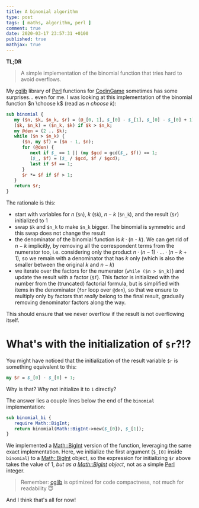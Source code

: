```yaml
---
title: A binomial algorithm
type: post
tags: [ maths, algorithm, perl ]
comment: true
date: 2020-03-17 23:57:31 +0100
published: true
mathjax: true
---
```


**TL;DR**

> A simple implementation of the binomial function that tries hard to avoid
> overflows.

My [cglib][] library of [Perl][] functions for [CodinGame][] sometimes has
some surprises... even for me. I was looking at this implementation of the
binomial function $n \choose k$ (read as *n choose k*):

```perl
sub binomial {
   my ($n, $k, $n_k, $r) = (@_[0, 1], $_[0] - $_[1], $_[0] - $_[0] + 1);
   ($k, $n_k) = ($n_k, $k) if $k > $n_k;
   my @den = (2 .. $k);
   while ($n > $n_k) {
      ($n, my $f) = ($n - 1, $n);
      for (@den) {
         next if $_ == 1 || (my $gcd = gcd($_, $f)) == 1;
         ($_, $f) = ($_ / $gcd, $f / $gcd);
         last if $f == 1;
      }
      $r *= $f if $f > 1;
   }
   return $r;
}
```

The rationale is this:

- start with variables for $n$ (`$n`), $k$ (`$k`), $n - k$ (`$n_k`), and the
  result (`$r`) initialized to 1
- swap `$k` and `$n_k` to make `$n_k` bigger. The binomial is symmetric and
  this swap does not change the result
- the denominator of the binomial function is $k \cdot ($n - $k)$. We can
  get rid of $n - k$ implicitly, by removing all the correspondent terms
  from the numerator too, i.e. considering only the product $n \cdot (n - 1)
  \cdot ... \cdot (n - k + 1)$, so we remain with a denominator that has $k$
  only (which is also the smaller between the original $k$ and $n - k$)
- we iterate over the factors for the numerator (`while ($n > $n_k)`) and
  update the result with a factor (`$f`). This factor is initialized with
  the number from the (truncated) factorial formula, but is simplified with
  items in the denominator (`for` loop over `@den`), so that we ensure to
  multiply only by factors that *really* belong to the final result,
  gradually removing denominator factors along the way.

This should ensure that we never overflow if the result is not overflowing
itself.

# What's with the initialization of `$r`?!?

You might have noticed that the initialization of the result variable `$r`
is something equivalent to this:

```perl
my $r = $_[0] - $_[0] + 1;
```

Why is that? Why not initialize it to `1` directly?

The answer lies a couple lines below the end of the `binomial`
implementation:

```perl
sub binomial_bi {
   require Math::BigInt;
   return binomial(Math::BigInt->new($_[0]), $_[1]);
}
```

We implemented a [Math::BigInt][] version of the function, leveraging the
same exact implementation. Here, we initialize the first argument (`$_[0]`
inside `binomial`) to a [Math::BigInt][] object, so the expression for
initializing `$r` above takes the value of 1, *but as a [Math::BigInt][]
object*, not as a simple [Perl][] integer.

> Remember: [cglib][] is optimized for code compactness, not much for
> readability 😇

And I think that's all for now!

[Numbers.pm]: https://github.com/polettix/cglib-perl/blob/master/Numbers.pm
[cglib]: https://github.com/polettix/cglib-perl/
[Perl]: https://www.perl.org/
[CodinGame]: https://www.codingame.com/
[Math::BigInt]: https://metacpan.org/pod/Math::BigInt
